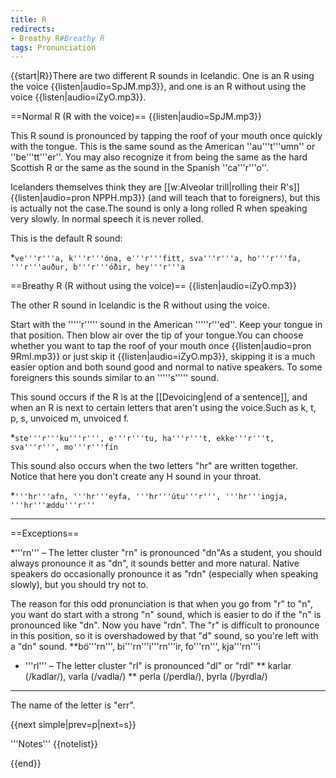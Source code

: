 ```yaml
---
title: R
redirects:
- Breathy R#Breathy R
tags: Pronunciation
---
```


{{start|R}}There are two different R sounds in Icelandic. One is an R using the voice {{listen|audio=SpJM.mp3}}, and one is an R without using the voice {{listen|audio=iZyO.mp3}}.

==Normal R (R with the voice)==
{{listen|audio=SpJM.mp3}}

This R sound is pronounced by tapping the roof of your mouth once quickly with the tongue. This is the same sound as the American ''au'''t'''umn'' or ''be'''tt'''er''. You may also recognize it from being the same as the hard Scottish R or the same as the sound in the Spanish ''ca'''r'''o''.   

Icelanders themselves think they are [[w:Alveolar trill|rolling their R's]] {{listen|audio=pron NPPH.mp3}} (and will teach that to foreigners), but this is actually not the case.<ref group="lower-alpha">The sound is only a long rolled R when speaking very slowly. In normal speech it is never rolled.</ref>   

This is the default R sound:   

*`ve'''r'''a, k'''r'''óna, e'''r'''fitt, sva'''r'''a, ho'''r'''fa, '''r'''auður, b'''r'''óðir, hey'''r'''a`

==Breathy R (R without using the voice)==
{{listen|audio=iZyO.mp3}}

The other R sound in Icelandic is the R without using the voice.  

Start with the '''''r''''' sound in the American '''''r'''ed''. Keep your tongue in that position. Then blow air over the tip of your tongue.<ref group="lower-alpha">You can choose whether you want to tap the roof of your mouth once {{listen|audio=pron 9RmI.mp3}} or just skip it {{listen|audio=iZyO.mp3}}, skipping it is a much easier option and both sound good and normal to native speakers.</ref> To some foreigners this sounds similar to an '''''s''''' sound.  

This sound occurs if the R is at the [[Devoicing|end of a sentence]], and when an R is next to certain letters that aren't using the voice.<ref group="lower-alpha">Such as k, t, p, s, unvoiced m, unvoiced f.</ref> 

*`ste'''r'''ku'''r''', e'''r'''tu, ha'''r'''t, ekke'''r'''t, sva'''r''', mo'''r'''fín`

This sound also occurs when the two letters "hr" are written together. Notice that here you don't create any H sound in your throat.

*`'''hr'''afn, '''hr'''eyfa, '''hr'''útu'''r''', '''hr'''ingja, '''hr'''æddu'''r'''`

***

==Exceptions==

*'''rn''' – The letter cluster "rn" is pronounced "dn"<ref group="lower-alpha">As a student, you should always pronounce it as "dn", it sounds better and more natural. Native speakers do occasionally pronounce it as "rdn" (especially when speaking slowly), but you should try not to.

The reason for this odd pronunciation is that when you go from "r" to "n", you want do start with a strong "n" sound, which is easier to do if the "n" is pronounced like "dn". Now you have "rdn". The "r" is difficult to pronounce in this position, so it is overshadowed by that "d" sound, so you're left with a "dn" sound.</ref>
**bö'''rn''', bi'''rn'''i'''rn'''ir, fo'''rn''', kja'''rn'''i
* '''rl''' – The letter cluster "rl" is pronounced "dl" or "rdl"
** karlar (/kadlar/), varla (/vadla/)
** perla (/perdla/), þyrla (/þyrdla/)

***

The name of the letter is "err".

{{next simple|prev=p|next=s}}


<div class="notes">
'''Notes'''
{{notelist}}
</div>


<level a1/>

{{end}}